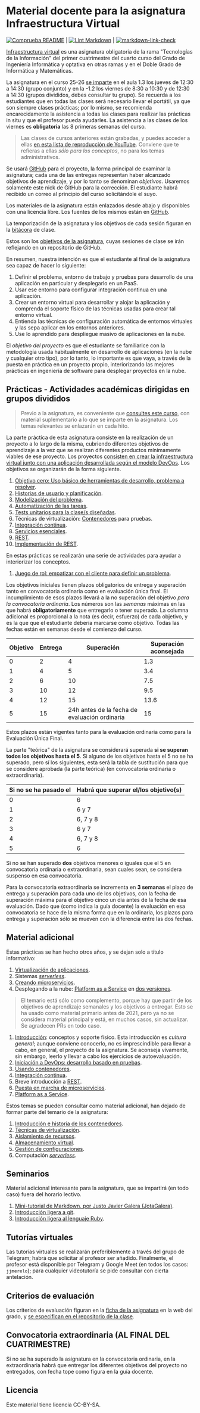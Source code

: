 # Material docente para la asignatura Infraestructura Virtual

[![Comprueba README](https://github.com/JJ/IV/actions/workflows/check-readme.yml/badge.svg)](https://github.com/JJ/IV/actions/workflows/check-readme.yml)
|
[![Lint Markdown](https://github.com/JJ/IV/workflows/Lint%20Markdown/badge.svg)](https://github.com/JJ/IV/actions?query=workflow%3A%22Lint+Markdown%22)
|
[![markdown-link-check](https://github.com/JJ/IV/actions/workflows/linkchecker.yml/badge.svg)](https://github.com/JJ/IV/actions/workflows/linkchecker.yml)

[Infraestructura virtual](https://grados.ugr.es/ramas/ingenieria-arquitectura/grado-ingenieria-informatica/infraestructura-virtual-especialidad-tecnologias-la-informacion/guia-docente)
es una asignatura obligatoria de la rama "Tecnologías de la Información" del
primer cuatrimestre del cuarto curso del Grado de Ingeniería Informática y
optativa en otras ramas y en el Doble Grado de Informática y Matemáticas.

La asignatura en el curso 25-26 [se
imparte](https://etsiit.ugr.es/sites/centros/etsiit/public/inline-files/HorariosGII%2825-26%29.pdf)
en el aula 1.3 los jueves de 12:30 a 14:30 (grupo conjunto) y en la -1.2 los
viernes de 8:30 a 10:30 y de 12:30 a 14:30 (grupos divididos, debes consultar tu
grupo). Se recuerda a los estudiantes que en todas las clases será necesario
llevar el portátil, ya que son siempre clases prácticas; por lo mismo, se
recomienda encarecidamente la asistencia a todas las clases para realizar las
prácticas in situ y que el profesor pueda ayudarles. La asistencia a las clases
de los viernes es **obligatoria** las 8 primeras semanas del curso.

> Las clases de cursos anteriores están grabadas, y puedes acceder a ellas [en
> esta lista de reproducción de
> YouTube](https://www.youtube.com/playlist?list=PLsYEfmwhBQdKIwbMDIwK64pt3Fs03BDz9).
> Conviene que te refieras a ellas *sólo para los conceptos*, no para los temas
> administrativos.

Se usará [GitHub](https://github.com) para el proyecto, la forma principal de
examinar la asignatura; cada una de las entregas representan haber alcanzado
objetivos de aprendizaje, y por lo tanto se denominan *objetivos*. Usaremos
solamente este nick de GitHub para la corrección. El estudiante habrá recibido
un correo al principio del curso solicitándole el suyo.

Los materiales de la asignatura están enlazados desde abajo y
disponibles con una licencia libre. Los fuentes de los mismos están en
[GitHub](https://github.com/JJ/IV).

La temporización de la asignatura y los objetivos de cada sesión figuran en la
[bitácora](https://github.com/JJ/IV-/blob/master/sesiones/README.md) de
clase.

Estos son los [objetivos de la asignatura](documentos/objetivos.md), cuyas
sesiones de clase se irán reflejando en un repositorio de GitHub.

En resumen, nuestra intención es que el estudiante al final de la asignatura sea
capaz de hacer lo siguiente:

1. Definir el problema, entorno de trabajo y pruebas para desarrollo de una
   aplicación en particular y desplegarlo en un PaaS.
2. Usar ese entorno para configurar integración continua en una aplicación.
3. Crear un entorno virtual para desarrollar y alojar la aplicación y comprenda
   el soporte físico de las técnicas usadas para crear tal entorno virtual.
4. Entienda las técnicas de configuración automática de entornos virtuales y
   las sepa aplicar en los entornos anteriores.
5. Use lo aprendido para despliegue masivo de aplicaciones en la nube.

El *objetivo del proyecto* es que el estudiante se familiarice con la
metodología usada habitualmente en desarrollo de aplicaciones (en la nube y
cualquier otro tipo), por lo tanto, lo importante es que vaya, a través de la
puesta en práctica en un proyecto propio, interiorizando las mejores prácticas
en ingeniería de software para desplegar proyectos en la nube.

## Prácticas - Actividades académicas dirigidas en grupos divididos

> Previo a la asignatura, es conveniente
> que [consultes este curso](https://jj.github.io/curso-tdd), con
> material suplementario a lo que se imparte en la asignatura. Los
> temas relevantes se enlazarán en cada hito.

La parte práctica de esta asignatura consiste en la realización de un proyecto a
lo largo de la misma, cubriendo diferentes objetivos de aprendizaje a la vez que
se realizan diferentes productos mínimamente viables de ese proyecto. Los
proyectos [consisten en crear la infraestructura virtual junto con una
aplicación desarrollada según el modelo
DevOps](documentos/proyecto/README.md). Los objetivos se organizarán de la forma
siguiente.

1. [Objetivo cero: Uso básico de herramientas de desarrollo, problema a
   resolver](documentos/proyecto/0.Repositorio.md).
2. [Historias de usuario y
   planificación](documentos/proyecto/1.Planificacion.md).
3. [Modelización del problema](documentos/proyecto/2.Modelo.md).
4. [Automatización de las tareas](documentos/proyecto/3.Automatizar.md).
5. [Tests unitarios para la clase/s diseñadas](documentos/proyecto/4.Tests.md).
6. Técnicas de virtualización: [Contenedores](documentos/proyecto/5.Docker.md)
   para pruebas.
7. [Integración continua](documentos/proyecto/6.CI.md).
8. [Servicios esenciales](documentos/proyecto/7.Servicios.md).
9. [REST](documentos/proyecto/8.REST.md).
10. [Implementación de REST](documentos/proyecto/9.Microservicio.md).

En estas prácticas se realizarán una serie de actividades para ayudar
a interiorizar los conceptos.

1. [Juego de rol: empatizar con el cliente para definir un problema](documentos/actividades/juego-rol-design-thinking.md).

Los objetivos iniciales tienen plazos obligatorios de entrega y superación tanto
en convocatoria ordinaria como en evaluación única final. El incumplimiento de
esos plazos llevará a la no superación del objetivo *para la convocatoria
ordinaria*. Los números son las *semanas* máximas en las que habrá
**obligatoriamente** que entregarlo o tener superado. La columna adicional es
proporcional a la nota (es decir, esfuerzo) de cada objetivo, y es la que que el
estudiante debería marcarse como objetivo. Todas las fechas están en semanas
desde el comienzo del curso.

| Objetivo | Entrega  | Superación | Superación **aconsejada**  |
| -------- | -------- | --------      | --------                  |
| 0        | 2        | 4             | 1.3                       |
| 1        | 4        | 5             | 3.4                       |
| 2        | 6        | 10            | 7.5                       |
| 3        | 10       | 12            | 9.5                       |
| 4        | 12       | 15            | 13.6                      |
| 5        | 15       | 24h antes de la fecha de evaluación ordinaria | 15 |

Estos plazos están vigentes tanto para la evaluación ordinaria como para la
Evaluación Única Final.

La parte "teórica" de la asignatura se considerará superada **si se superan
todos los objetivos hasta el 5**. Si alguno de los objetivos hasta el 5 no se ha
superado, pero sí los siguientes, esta será la tabla de sustitución para que se
considere aprobada (la parte teórica) (en convocatoria ordinaria o
extraordinaria).

| Si no se ha pasado el | Habrá que superar el/los objetivo(s) |
| --------------------- | -------------------------------      |
| 0                     | 6                                    |
| 1                     | 6 y 7                                |
| 2                     | 6, 7 y 8                             |
| 3                     | 6 y 7                                |
| 4                     | 6, 7 y 8                             |
| 5                     | 6                                    |

Si no se han superado **dos** objetivos menores o iguales que el 5 en
convocatoria ordinaria o extraordinaria, sean cuales sean, se considera suspenso
en esa convocatoria.

Para la convocatoria extraordinaria se incrementa en **3 semanas** el plazo de
entrega y superación para cada uno de los objetivos, con la fecha de superación
máxima para el objetivo cinco un día antes de la fecha de esa evaluación. Dado
que (como indica la guía docente) la evaluación en esa convocatoria se hace de
la misma forma que en la ordinaria, los plazos para entrega y superación sólo se
mueven con la diferencia entre las dos fechas.

## Material adicional

Estas prácticas se han hecho otros años, y se dejan solo a título informativo:

1. [Virtualización de aplicaciones](documentos/proyecto/5.IaaS.md).
2. Sistemas [*serverless*](documentos/proyecto/5.Serverless.md).
3. [Creando microservicios](documentos/proyecto/6.Microservicio.md).
4. Desplegando a la nube: [Platform as a Service](documentos/proyecto/7.PaaS.md)
   en [dos versiones](documentos/proyecto/10.PaaS.md).

> El temario está sólo como complemento, porque hay que partir de los objetivos
de aprendizaje semanales y los objetivos a entregar. Esto se ha usado como
material primario antes de 2021, pero ya no se considera material principal y
está, en muchos casos, sin actualizar. Se agradecen PRs en todo caso.

1. [Introducción](documentos/temas/Intro_concepto_y_soporte_fisico.md):
   conceptos y soporte físico. Esta introducción es *cultura general*; aunque
   conviene conocerlo, no es imprescindible para llevar a cabo, en general, el
   proyecto de la asignatura. Se aconseja vivamente, sin embargo, leerlo y
   llevar a cabo los ejercicios de autoevaluación.
2. [Iniciación a DevOps: desarrollo basado en pruebas](documentos/temas/Desarrollo_basado_en_pruebas.md).
3. [Usando contenedores](documentos/temas/Contenedores.md).
4. [Integración continua](documentos/temas/Integracion_continua.md).
5. Breve introducción a [REST](documentos/temas/REST.md).
6. [Puesta en marcha de microservicios](documentos/temas/Microservicios.md).
7. [Platform as a Service](documentos/temas/PaaS.md).

Estos temas se pueden consultar como material adicional, han dejado de formar
parte del temario de la asignatura:

1. [Introducción e historia de los contenedores](documentos/temas/Intro_contenedores.md).
2. [Técnicas de virtualización](documentos/temas/Tecnicas_de_virtualizacion.md).
3. [Aislamiento de recursos](documentos/temas/Aislamiento_de_recursos.md).
4. [Almacenamiento virtual](documentos/temas/Almacenamiento.md).
5. [Gestión de configuraciones](documentos/temas/Gestion_de_configuraciones.md).
6. Computación [*serverless*](documentos/temas/Serverless.md).

## Seminarios

Material adicional interesante para la asignatura, que se impartirá
(en todo caso) fuera del horario lectivo.

1. [Mini-tutorial de Markdown, por Justo Javier Galera
   (JotaGalera)](documentos/seminarios/MarkDown_tutorial.md).
2. [Introducción ligera a git](preso/intro-git.html).
3. [Introducción ligera al lenguaje Ruby](documentos/seminarios/ruby.md).

## Tutorías virtuales

Las tutorías virtuales se realizarán preferiblemente a través del grupo
de Telegram; habrá que solicitar al profesor ser añadido. Finalmente, el
profesor está disponible por Telegram y Google Meet (en todos los
casos: `jjmerelo`); para cualquier videotutoría se pide consultar con cierta
antelación.

## Criterios de evaluación

Los criterios de evaluación figuran en la
[ficha de la asignatura](https://grados.ugr.es/ramas/ingenieria-arquitectura/grado-ingenieria-informatica/infraestructura-virtual-especialidad-tecnologias-la-informacion/guia-docente)
en la web del grado, y
[se especifican en el repositorio de la clase](https://github.com/JJ/IV-/blob/master/Metodolog%C3%ADa_y_criterios_de_evaluaci%C3%B3n.md).

## Convocatoria extraordinaria (AL FINAL DEL CUATRIMESTRE)

Si no se ha superado la asignatura en la convocatoria ordinaria, en la
extraordinaria habrá que entregar los diferentes objetivos del proyecto no
entregados, con fecha tope como figura en la guía docente.

## Licencia

Este material tiene licencia CC-BY-SA.
